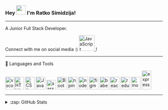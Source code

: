 ### Hey <img src="https://raw.githubusercontent.com/MartinHeinz/MartinHeinz/master/wave.gif" width="30px"> I'm Ratko Simidzija!

---

A Junior Full Stack Developer.

Connect with me on social media :)
[<img src="https://cdn.jsdelivr.net/gh/devicons/devicon/icons/linkedin/linkedin-original.svg" alt="JavaScript" width="50" height="50"/>
](https://linkedin.com/in/ratkosimidzija)!

---

🧰 Languages and Tools


<img src="https://cdn.jsdelivr.net/gh/devicons/devicon/icons/vscode/vscode-original.svg" alt="vscode" width="30" height="40"/><img src="https://cdn.jsdelivr.net/gh/devicons/devicon/icons/html5/html5-original.svg" alt="HTML" width="30" height="40"/>
<img src="https://cdn.jsdelivr.net/gh/devicons/devicon/icons/css3/css3-original.svg" alt="CSS" width="30" height="40"/>
<img src="https://cdn.jsdelivr.net/gh/devicons/devicon/icons/javascript/javascript-original.svg" alt="JavaScript" width="30" height="40"/>
<img src="https://cdn.jsdelivr.net/gh/devicons/devicon/icons/sass/sass-original.svg" alt="sass" width="30" height="30"/>
<img src="https://cdn.jsdelivr.net/gh/devicons/devicon/icons/bootstrap/bootstrap-plain.svg" alt="Bootstrap" width="30" height="40"/>
<img src="https://cdn.jsdelivr.net/gh/devicons/devicon/icons/npm/npm-original-wordmark.svg" alt="npm" width="30" height="40"/>
<img src="https://cdn.jsdelivr.net/gh/devicons/devicon/icons/nodejs/nodejs-original.svg" alt="nodejs" width="30" height="40"/>
<img src="https://cdn.jsdelivr.net/gh/devicons/devicon/icons/figma/figma-original.svg" alt="figma" width="30" height="40"/>
<img src="https://cdn.jsdelivr.net/gh/devicons/devicon/icons/babel/babel-original.svg" alt="babel" width="30" height="40"/>
<img src="https://cdn.jsdelivr.net/gh/devicons/devicon/icons/react/react-original.svg" alt="react" width="30" height="40"/>
<img src="https://cdn.jsdelivr.net/gh/devicons/devicon/icons/redux/redux-original.svg" alt="redux" width="30" height="40"/>
<img src="https://cdn.jsdelivr.net/gh/devicons/devicon/icons/mongodb/mongodb-plain-wordmark.svg" alt="mongodb" width="30" height="40"/>
<img src="https://simpleicons.org/icons/express.svg" alt="express" width="30" height="60"/>

---

<details>
  <summary>:zap: GitHub Stats</summary>

  <img align="left" alt="Ratko's GitHub Stats" src="https://github-readme-stats-pi-topaz-17.vercel.app/api?username=ratko-sim&show_icons=true&theme=radical"/>

</details>






